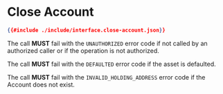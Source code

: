 # Close Account

```json
{{#include ./include/interface.close-account.json}}
```

The call **MUST** fail with the `UNAUTHORIZED` error code if not called by an authorized
caller or if the operation is not authorized.

The call **MUST** fail with the `DEFAULTED` error code if the asset is defaulted.

The call **MUST** fail with the `INVALID_HOLDING_ADDRESS` error code if the Account
does not exist.
